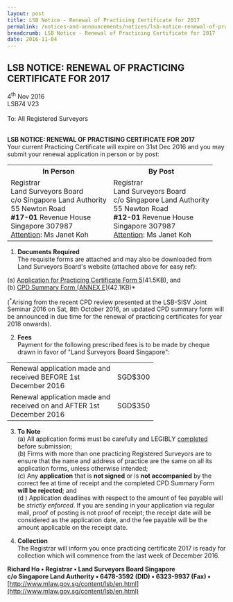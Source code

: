 ```yaml
---
layout: post
title: LSB Notice - Renewal of Practicing Certificate for 2017
permalink: /notices-and-announcements/notices/lsb-notice-renewal-of-practicing-certificate-for-2017/
breadcrumb: LSB Notice - Renewal of Practicing Certificate for 2017
date: 2016-11-04
---
```


LSB NOTICE: RENEWAL OF PRACTICING CERTIFICATE FOR 2017
---

4<sup>th</sup> Nov 2016 <br>
LSB74 V23 <br>
<br>
To: All Registered Surveyors
<br><br>

**LSB NOTICE: RENEWAL OF PRACTISING CERTIFICATE FOR 2017** <br>
Your current Practicing Certificate will expire on 31st Dec 2016 and you may submit your renewal application in person or by post:
<br>

<table>
  <tr>
    <th>In Person</th>
    <th>By Post</th>
  </tr>
  <tr>
    <td>Registrar<br>Land Surveyors Board<br>c/o Singapore Land Authority<br>55 Newton Road<br><b>#17-01</b> Revenue House<br>Singapore 307987<br><u>Attention</u>: Ms Janet Koh</td>
    <td>Registrar<br>Land Surveyors Board<br>c/o Singapore Land Authority<br>55 Newton Road<br><b>#12-01</b> Revenue House<br>Singapore 307987<br><u>Attention</u>: Ms Janet Koh</td>
  </tr>
</table>

1. **Documents Required**<br>
The requisite forms are attached and may also be downloaded from Land Surveyors Board's website (attached above for easy ref):<br>

(a) [Application for Practicing Certificate Form 5](/files/LSBForm5-Application-for-Practising-Certificate.doc/)(41.5KB), and <br>
(b) [CPD Summary Form (ANNEX E)](/files/CPDSummaryForm_AnnexE.pdf/)(42.1KB)* <br>

(<sup>*</sup>Arising from the recent CPD review presented at the LSB-SISV Joint Seminar 2016 on Sat, 8th October 2016, an updated CPD summary form will be announced in due time for the renewal of practicing certificates for year 2018 onwards).

2. **Fees**<br>
Payment for the following prescribed fees is to be made by cheque drawn in favor of "Land Surveyors Board Singapore": <br>
<table>
  <tr>
    <td>Renewal application made and <br>received  BEFORE 1st<br>December 2016</td>
    <td>SGD$300</td>
  </tr>
  <tr>
    <td>Renewal application made and <br>received on and AFTER 1st<br>December 2016</td>
    <td>SGD$350</td>
  </tr>
</table>

3. **To Note** <br>
(a) All application forms must be carefully and LEGIBLY <u>completed</u> before submission; <br>
(b) Firms with more than one practicing Registered Surveyors are to ensure that the name and address of practice are the same on all its application forms, unless otherwise intended;<br>
(c) Any **application** that is **not signed** or is **not accompanied** by the correct fee at time of receipt and the completed CPD Summary Form **will be rejected**; and <br>
(d ) Application deadlines with respect to the amount of fee payable will be *strictly enforced*. If you are sending in your application via regular mail, proof of posting is not proof of receipt; the receipt date will be considered as the application date, and the fee payable will be the amount applicable on the receipt date. <br>

4. **Collection** <br>
The Registrar will inform you once practicing certificate 2017 is ready for collection which will commence from the last week of December 2016. <br>


**Richard Ho • Registrar • Land Surveyors Board Singapore** <br>
**c/o Singapore Land Authority • 6478-3592 (DID) • 6323-9937 (Fax) •** <br>
[http://www.mlaw.gov.sg/content/lsb/en.html](http://www.mlaw.gov.sg/content/lsb/en.html)
